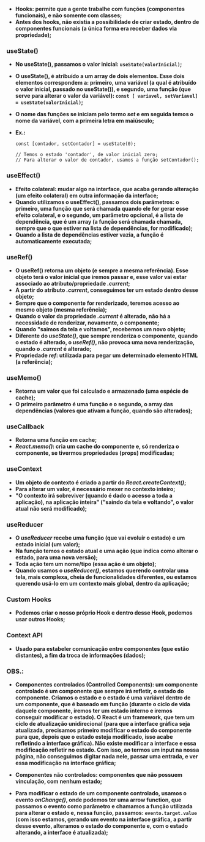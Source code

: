 - **Hooks: permite que a gente trabalhe com funções (componentes funcionais), e não somente com classes;**
- **Antes dos hooks, não existia a possibilidade de criar estado, dentro de componentes funcionais (a única forma era receber dados via propriedade);**



### useState()

- **No useState(), passamos o valor inicial: `useState(valorInicial)`;**
- **O useState(), é atribuído a um array de dois elementos. Esse dois elementos correspondem a: primeiro, uma variável (a qual é atribuído o valor inicial, passado no useState()), e segundo, uma função (que serve para alterar o valor da variável): `const [ variavel, setVariavel] = useState(valorInicial)`;**
- **O nome das funções se iniciam pelo termo _set_ e em seguida temos o nome da variável, com a primeira letra em maiúsculo;**
- **Ex.:**

  ```react
  const [contador, setContador] = useState(0);
  
  // Temos o estado 'contador', de valor inicial zero;
  // Para alterar o valor de contador, usamos a função setContador();
  ```

  

### useEffect()

- **Efeito colateral: mudar algo na interface, que acaba gerando alteração (um efeito colateral) em outra informação da interface;**
- **Quando utilizamos o useEffect(), passamos dois parâmetros: o primeiro, uma função que será chamada quando ele for gerar esse efeito colateral, e o segundo, um parâmetro opcional, é a lista de dependência, que é um array (a função será chamada chamada, sempre que o que estiver na lista de dependências, for modificado);**
- **Quando a lista de dependências estiver vazia, a função é automaticamente executada;**



### useRef()

- **O useRef() retorna um objeto (e sempre a mesma referência). Esse objeto terá o valor inicial que iremos passar e, esse valor vai estar associado ao atributo/propriedade _.current_;**
- **A partir do atributo _.current_, conseguimos ter um estado dentro desse objeto;**
- **Sempre que o componente for renderizado, teremos acesso ao mesmo objeto (mesma referência);**
- **Quando o valor da propriedade _.current_ é alterado, não há a necessidade de renderizar, novamente, o componente;**
- **Quando "saimos da tela e voltamos",  recebemos um novo objeto;**
- **Diferente do _useState()_, que sempre renderiza o componente, quando o estado é alterado, o _useRef()_, não provoca uma nova renderização, quando o _.current_ é alterado;**
- **Propriedade _ref_: utilizada para pegar um determinado elemento HTML (a referência);**



### useMemo()

- **Retorna um valor que foi calculado e armazenado (uma espécie de cache);**
- **O primeiro parâmetro é uma função e o segundo, o array das dependências (valores que ativam a função, quando são alterados);**



### useCallback

- **Retorna uma função em cache;**
- **_React.memo()_: cria um cache do componente e, só renderiza o componente, se tivermos propriedades (props) modificadas;**



### useContext

- **Um objeto de contexto é criado a partir do _React.createContext()_;**
- **Para alterar um valor, é necessário mexer no contexto inteiro;**
- **"O contexto irá sobreviver (quando é dado o acesso a toda a aplicação), na aplicação inteira" ("saindo da tela e voltando", o valor atual não será modificado);**



### useReducer

- **O _useReducer_  recebe uma função (que vai evoluir o estado) e um estado inicial (um valor);**
- **Na função temos o estado atual e uma ação (que indica como alterar o estado, para uma nova versão);**
- **Toda ação tem um nome/tipo (essa ação é um objeto);**
- **Quando usamos o _useReducer()_, estamos querendo controlar uma tela, mais complexa, cheia de funcionalidades diferentes, ou estamos querendo usá-lo em um contexto mais global, dentro da aplicação;**



### Custom Hooks

- **Podemos criar o nosso próprio Hook e dentro desse Hook, podemos usar outros Hooks;**



### Context API

- **Usado para estabeler comunicação entre componentes (que estão distantes), a fim da troca de informações (dados);**



### OBS.:

- **Componentes controlados (Controlled Components): um componente controlado é um componente que sempre irá refletir, o estado do componente. Criamos o estado e o estado é uma variável dentro de um componente, que é baseado em função (durante o ciclo de vida daquele componente, iremos ter um estado interno e iremos conseguir modificar o estado). O React é um framework, que tem um ciclo de atualização unidirecional (para que a interface gráfica seja atualizada, precisamos primeiro modificar o estado do componente para que, depois que o estado esteja modificado, isso acabe refletindo a interface gráfica). Não existe modificar a interface e essa modificação refletir no estado. Com isso, ao termos um input na nossa página, não conseguimos digitar nada nele, passar uma entrada, e ver essa modificação na interface gráfica;**

- **Componentes não controlados: componentes que não possuem vinculação, com nenhum estado;**

- **Para modificar o estado de um componente controlado, usamos o evento _onChange()_, onde podemos ter uma arrow function, que passamos o evento como parâmetro e chamamos a função utilizada para alterar o estado e, nessa função, passamos: `evento.target.value` (com isso estamos, gerando um evento na interface gráfica, a partir desse evento, alteramos o estado do componente e, com o estado alterando, a interface é atualizada);**
